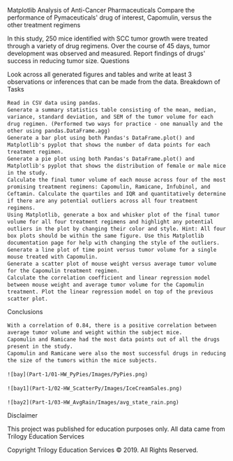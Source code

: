 Matplotlib Analysis of Anti-Cancer Pharmaceuticals
Compare the performance of Pymaceuticals' drug of interest, Capomulin, versus the other treatment regimens

In this study, 250 mice identified with SCC tumor growth were treated through a variety of drug regimens. Over the course of 45 days, tumor development was observed and measured. Report findings of drugs' success in reducing tumor size.
Questions

Look across all generated figures and tables and write at least 3 observations or inferences that can be made from the data.
Breakdown of Tasks

    Read in CSV data using pandas.
    Generate a summary statistics table consisting of the mean, median, variance, standard deviation, and SEM of the tumor volume for each drug regimen. (Performed two ways for practice - one manually and the other using pandas.DataFrame.agg)
    Generate a bar plot using both Pandas's DataFrame.plot() and Matplotlib's pyplot that shows the number of data points for each treatment regimen.
    Generate a pie plot using both Pandas's DataFrame.plot() and Matplotlib's pyplot that shows the distribution of female or male mice in the study.
    Calculate the final tumor volume of each mouse across four of the most promising treatment regimens: Capomulin, Ramicane, Infubinol, and Ceftamin. Calculate the quartiles and IQR and quantitatively determine if there are any potential outliers across all four treatment regimens.
    Using Matplotlib, generate a box and whisker plot of the final tumor volume for all four treatment regimens and highlight any potential outliers in the plot by changing their color and style. Hint: All four box plots should be within the same figure. Use this Matplotlib documentation page for help with changing the style of the outliers.
    Generate a line plot of time point versus tumor volume for a single mouse treated with Capomulin.
    Generate a scatter plot of mouse weight versus average tumor volume for the Capomulin treatment regimen.
    Calculate the correlation coefficient and linear regression model between mouse weight and average tumor volume for the Capomulin treatment. Plot the linear regression model on top of the previous scatter plot.

Conclusions

    With a correlation of 0.84, there is a positive correlation between average tumor volume and weight within the subject mice.
    Capomulin and Ramicane had the most data points out of all the drugs present in the study.
    Capomulin and Ramicane were also the most successful drugs in reducing the size of the tumors within the mice subjects.
    
    ![bay](Part-1/01-HW_PyPies/Images/PyPies.png)
    
    ![bay1](Part-1/02-HW_ScatterPy/Images/IceCreamSales.png)
    
    ![bay2](Part-1/03-HW_AvgRain/Images/avg_state_rain.png)
    

Disclaimer

This project was published for education purposes only. All data came from Trilogy Education Services

Copyright Trilogy Education Services © 2019. All Rights Reserved.
